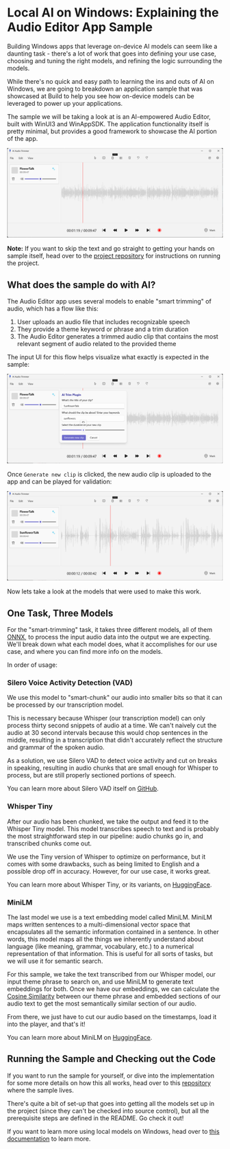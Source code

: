 # Local AI on Windows: Explaining the Audio Editor App Sample

Building Windows apps that leverage on-device AI models can seem like a daunting task - there's a lot of work that goes into defining your use case, choosing and tuning the right models, and refining the logic surrounding the models.

While there's no quick and easy path to learning the ins and outs of AI on Windows, we are going to breakdown an application sample that was showcased at Build to help you see how on-device models can be leveraged to power up your applications.

The sample we will be taking a look at is an AI-empowered Audio Editor, built with WinUI3 and WinAppSDK. The application functionality itself is pretty minimal, but provides a good framework to showcase the AI portion of the app.

![](./baseApp.png)

**Note:** If you want to skip the text and go straight to getting your hands on sample itself, head over to the [project repository](https://github.com/microsoft/Windows-DevRel/tree/main/Samples/AudioEditor) for instructions on running the project.

## What does the sample do with AI?

The Audio Editor app uses several models to enable "smart trimming" of audio, which has a flow like this:

1. User uploads an audio file that includes recognizable speech
2. They provide a theme keyword or phrase and a trim duration
3. The Audio Editor generates a trimmed audio clip that contains the most relevant segment of audio related to the provided theme

The input UI for this flow helps visualize what exactly is expected in the sample:

![](./trimDialog.png)

Once `Generate new clip` is clicked, the new audio clip is uploaded to the app and can be played for validation:

![](./clipAdded.png)

Now lets take a look at the models that were used to make this work.

## One Task, Three Models

For the "smart-trimming" task, it takes three different models, all of them [ONNX](https://onnx.ai/onnx/), to process the input audio data into the output we are expecting. We'll break down what each model does, what it accomplishes for our use case, and where you can find more info on the models.

In order  of usage:

### **Silero Voice Activity Detection (VAD)**

We use this model to "smart-chunk" our audio into smaller bits so that it can be processed by our transcription model. 

This is necessary because Whisper (our transcription model) can only process thirty second snippets of audio at a time. We can't naively cut the audio at 30 second intervals because this would chop sentences in the middle, resulting in a transcription that didn't accurately reflect the structure and grammar of the spoken audio.

As a solution, we use Silero VAD to detect voice activity and cut on breaks in speaking, resulting in audio chunks that are small enough for Whisper to process, but are still properly sectioned portions of speech.

You can learn more about Silero VAD itself on [GitHub](https://github.com/snakers4/silero-vad/tree/master).

### **Whisper Tiny**

After our audio has been chunked, we take the output and feed it to the Whisper Tiny model. This model transcribes speech to text and is probably the most straightforward step in our pipeline: audio chunks go in, and transcribed chunks come out.

We use the Tiny version of Whisper to optimize on performance, but it comes with some drawbacks, such as being limited to English and a possible drop off in accuracy. However, for our use case, it works great.

You can learn more about Whisper Tiny, or its variants, on [HuggingFace](https://huggingface.co/openai/whisper-tiny).

### **MiniLM**

The last model we use is a text embedding model called MiniLM. MiniLM maps written sentences to a multi-dimensional vector space that encapsulates all the semantic information contained in a sentence. In other words, this model maps all the things we inherently understand about language (like meaning, grammar, vocabulary, etc.) to a numerical representation of that information. This is useful for all sorts of tasks, but we will use it for semantic search.

For this sample, we take the text transcribed from our Whisper model, our input theme phrase to search on, and use MiniLM to generate text embeddings for both. Once we have our embeddings, we can calculate the [Cosine Similarity](https://en.wikipedia.org/wiki/Cosine_similarity) between our theme phrase and embedded sections of our audio text to get the most semantically similar section of our audio.

From there, we just have to cut our audio based on the timestamps, load it into the player, and that's it!

You can learn more about MiniLM on [HuggingFace](https://huggingface.co/optimum/all-MiniLM-L6-v2).

## Running the Sample and Checking out the Code

If you want to run the sample for yourself, or dive into the implementation for some more details on how this all works, head over to this [repository](https://github.com/microsoft/Windows-DevRel/tree/main/Samples/AudioEditor) where the sample lives.

There's quite a bit of set-up that goes into getting all the models set up in the project (since they can't be checked into source control), but all the prerequisite steps are defined in the README. Go check it out!

If you want to learn more using local models on Windows, head over to [this documentation](https://learn.microsoft.com/en-us/windows/ai/models) to learn more.